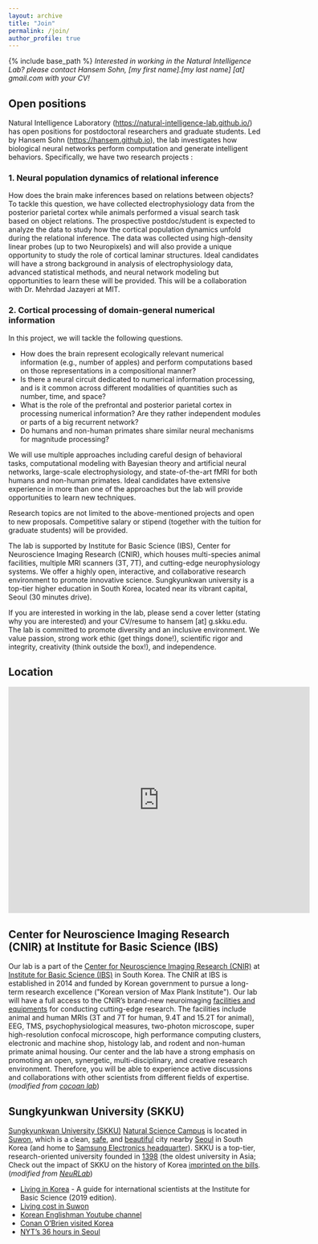 ```yaml
---
layout: archive
title: "Join"
permalink: /join/
author_profile: true
---
```


{% include base_path %}
_Interested in working in the Natural Intelligence Lab?_
_please contact Hansem Sohn, [my first name].[my last name] [at] gmail.com with your CV!_

## Open positions
Natural Intelligence Laboratory (https://natural-intelligence-lab.github.io/) has open positions for postdoctoral researchers and graduate students. Led by Hansem Sohn (https://hansem.github.io), the lab investigates how biological neural networks perform computation and generate intelligent behaviors. Specifically, we have two research projects :

### 1. Neural population dynamics of relational inference
How does the brain make inferences based on relations between objects? To tackle this question, we have collected electrophysiology data from the posterior parietal cortex while animals performed a visual search task based on object relations. The prospective postdoc/student is expected to analyze the data to study how the cortical population dynamics unfold during the relational inference. The data was collected using high-density linear probes (up to two Neuropixels) and will also provide a unique opportunity to study the role of cortical laminar structures. Ideal candidates will have a strong background in analysis of electrophysiology data, advanced statistical methods, and neural network modeling but opportunities to learn these will be provided. This will be a collaboration with Dr. Mehrdad Jazayeri at MIT.

### 2. Cortical processing of domain-general numerical information
In this project, we will tackle the following questions.
- How does the brain represent ecologically relevant numerical information (e.g., number of apples) and perform computations based on those representations in a compositional manner?
- Is there a neural circuit dedicated to numerical information processing, and is it common across different modalities of quantities such as number, time, and space?
- What is the role of the prefrontal and posterior parietal cortex in processing numerical information? Are they rather independent modules or parts of a big recurrent network?
- Do humans and non-human primates share similar neural mechanisms for magnitude processing?

We will use multiple approaches including careful design of behavioral tasks, computational modeling with Bayesian theory and artificial neural networks, large-scale electrophysiology, and state-of-the-art fMRI for both humans and non-human primates. Ideal candidates have extensive experience in more than one of the approaches but the lab will provide opportunities to learn new techniques.

Research topics are not limited to the above-mentioned projects and open to new proposals. Competitive salary or stipend (together with the tuition for graduate students) will be provided.

The lab is supported by Institute for Basic Science (IBS), Center for Neuroscience Imaging Research (CNIR), which houses multi-species animal facilities, multiple MRI scanners (3T, 7T), and cutting-edge neurophysiology systems. We offer a highly open, interactive, and collaborative research environment to promote innovative science. Sungkyunkwan university is a top-tier higher education in South Korea, located near its vibrant capital, Seoul (30 minutes drive).

If you are interested in working in the lab, please send a cover letter (stating why you are interested) and your CV/resume to hansem [at] g.skku.edu. The lab is committed to promote diversity and an inclusive environment. We value passion, strong work ethic (get things done!), scientific rigor and integrity, creativity (think outside the box!), and independence.

## Location
<iframe src="https://www.google.com/maps/embed?pb=!1m14!1m8!1m3!1d406290.9118283268!2d126.975539!3d37.291632!3m2!1i1024!2i768!4f13.1!3m3!1m2!1s0x357b42b7d58a24f7%3A0x9e67796ab3b20680!2sN%20Center%2C%20Sungkyunkwan%20University!5e0!3m2!1sen!2skr!4v1678148159471!5m2!1sen!2skr" width="600" height="450" style="border:0;" allowfullscreen="" loading="lazy" referrerpolicy="no-referrer-when-downgrade"></iframe>

## Center for Neuroscience Imaging Research (CNIR) at Institute for Basic Science (IBS)
Our lab is a part of the [Center for Neuroscience Imaging Research (CNIR)](https://cnir.ibs.re.kr/html/cnir_en/) at [Institute for Basic Science (IBS)](https://www.ibs.re.kr/eng.do) in South Korea. The CNIR at IBS is established in 2014 and funded by Korean government to pursue a long-term research excellence ("Korean version of Max Plank Institute"). Our lab will have a full access to the CNIR’s brand-new neuroimaging [facilities and equipments](https://cnir.ibs.re.kr/_prog/equipments/?&site_dvs_cd=cnir_en&menu_dvs_cd=050101) for conducting cutting-edge research. The facilities include animal and human MRIs (3T and 7T for human, 9.4T and 15.2T for animal), EEG, TMS, psychophysiological measures, two-photon microscope, super high-resolution confocal microscope, high performance computing clusters, electronic and machine shop, histology lab, and rodent and non-human primate animal housing. Our center and the lab have a strong emphasis on promoting an open, synergetic, multi-disciplinary, and creative research environment. Therefore, you will be able to experience active discussions and collaborations with other scientists from different fields of expertise.
(_modified from [cocoan lab](https://cocoanlab.github.io/jobs/)_)

## Sungkyunkwan University (SKKU)
[Sungkyunkwan University (SKKU)](https://en.wikipedia.org/wiki/Sungkyunkwan_University) [Natural Science Campus](https://www.skku.edu/eng/edu/education02jsp.do) is located in [Suwon](https://en.wikipedia.org/wiki/Suwon), which is a clean, [safe](https://www.numbeo.com/crime/in/Suwon-South-Korea), and [beautiful](https://www.google.com/travel/things-to-do?g2lb=2502548%2C2503781%2C4258168%2C4270442%2C4306835%2C4317915%2C4328159%2C4371335%2C4401769%2C4419364%2C4463666%2C4477737%2C4482194%2C4482438%2C4486153%2C4491350%2C4495816%2C4496891%2C4501241%2C4270859%2C4284970%2C4291517&hl=en-KR&gl=kr&un=1&dest_mid=%2Fm%2F02j2b1&dest_state_type=main&dest_src=ts&sa=X&ved=2ahUKEwjjh5S0heLuAhWIGKYKHe01DkQQ64UEKAAwAXoECAEQBg#ttdm=37.285681_127.010030_14&ttdmf=%252Fg%252F11bw7z02__) city nearby [Seoul](https://english.visitseoul.net/index) in South Korea (and home to [Samsung Electronics headquarter](https://en.wikipedia.org/wiki/Samsung_Electronics)). SKKU is a top-tier, research-oriented university founded in [1398](https://www.skku.edu/eng/About/s620/sub01.do) (the oldest university in Asia; Check out the impact of SKKU on the history of Korea [imprinted on the bills](../images/1000_won_serieIII_obverse.jpeg). (_modified from [NeuRLab](https://hrkimlab.github.io/vacancies)_)

- [Living in Korea](../files/living_in_korea(ver_2019.01).pdf) - A guide for international scientists at the Institute for Basic Science (2019 edition).
- [Living cost in Suwon](https://www.numbeo.com/cost-of-living/in/Suwon-South-Korea)
- [Korean Englishman Youtube channel](https://www.youtube.com/user/koreanenglishman)
- [Conan O’Brien visited Korea](https://www.youtube.com/playlist?list=PLVL8S3lUHf0RvCcVJRVh8IWUDaIL50xnI)
- [NYT’s 36 hours in Seoul](https://www.nytimes.com/interactive/2022/12/15/travel/things-to-do-seoul.html?unlocked_article_code=w4MBmn8G17a89iytBEUbkkEspeylj8kyqbUCgElOoxaXv6mdw2qf4Srbg7c9lo84Zoe5P37EKyFkbCrdpZclS1Y50AyI2peAgOp-xG--fm5rSSvVvbqLTGNRJTiR0DZWm-qhirlZmFeySUw6GV8zH9KSPu4SrcwQ-46xXjeXKIO5aQ9Y1kdlYd9Y423moLVchahYClyg45n8Ij7K9Q3IGD9IJUJo81oR4OfoiBka6o0XDmI9lijn-oxpfFc4Je4rEdPk91HVDYJQAGWCzX8bWA8H9f0qCRbGPj0TTcdbhiEWWsm2Bo2JVqhzWM1imx36S30m2oiGNKzxoJxMwXWEiBvcjPub7ogjpQEw&smid=url-share)

